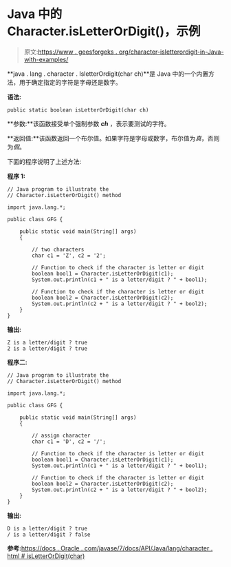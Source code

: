 # Java 中的 Character.isLetterOrDigit()，示例

> 原文:[https://www . geesforgeks . org/character-isletterordigit-in-Java-with-examples/](https://www.geeksforgeeks.org/character-isletterordigit-in-java-with-examples/)

**java . lang . character . IsletterOrdigit(char ch)**是 Java 中的一个内置方法，用于确定指定的字符是字母还是数字。

**语法:**

```
public static boolean isLetterOrDigit(char ch)

```

**参数:**该函数接受单个强制参数 ***ch*** ，表示要测试的字符。

**返回值:**该函数返回一个布尔值。如果字符是字母或数字，布尔值为*真*，否则为*假*。

下面的程序说明了上述方法:

**程序 1:**

```
// Java program to illustrate the
// Character.isLetterOrDigit() method

import java.lang.*;

public class GFG {

    public static void main(String[] args)
    {

        // two characters
        char c1 = 'Z', c2 = '2';

        // Function to check if the character is letter or digit
        boolean bool1 = Character.isLetterOrDigit(c1);
        System.out.println(c1 + " is a letter/digit ? " + bool1);

        // Function to check if the character is letter or digit
        boolean bool2 = Character.isLetterOrDigit(c2);
        System.out.println(c2 + " is a letter/digit ? " + bool2);
    }
}
```

**输出:**

```
Z is a letter/digit ? true
2 is a letter/digit ? true

```

**程序二:**

```
// Java program to illustrate the
// Character.isLetterOrDigit() method

import java.lang.*;

public class GFG {

    public static void main(String[] args)
    {

        // assign character
        char c1 = 'D', c2 = '/';

        // Function to check if the character is letter or digit
        boolean bool1 = Character.isLetterOrDigit(c1);
        System.out.println(c1 + " is a letter/digit ? " + bool1);

        // Function to check if the character is letter or digit
        boolean bool2 = Character.isLetterOrDigit(c2);
        System.out.println(c2 + " is a letter/digit ? " + bool2);
    }
}
```

**输出:**

```
D is a letter/digit ? true
/ is a letter/digit ? false

```

**参考:**[https://docs . Oracle . com/javase/7/docs/API/Java/lang/character . html # isLetterOrDigit(char)](https://docs.oracle.com/javase/7/docs/api/java/lang/Character.html#isLetterOrDigit(char))